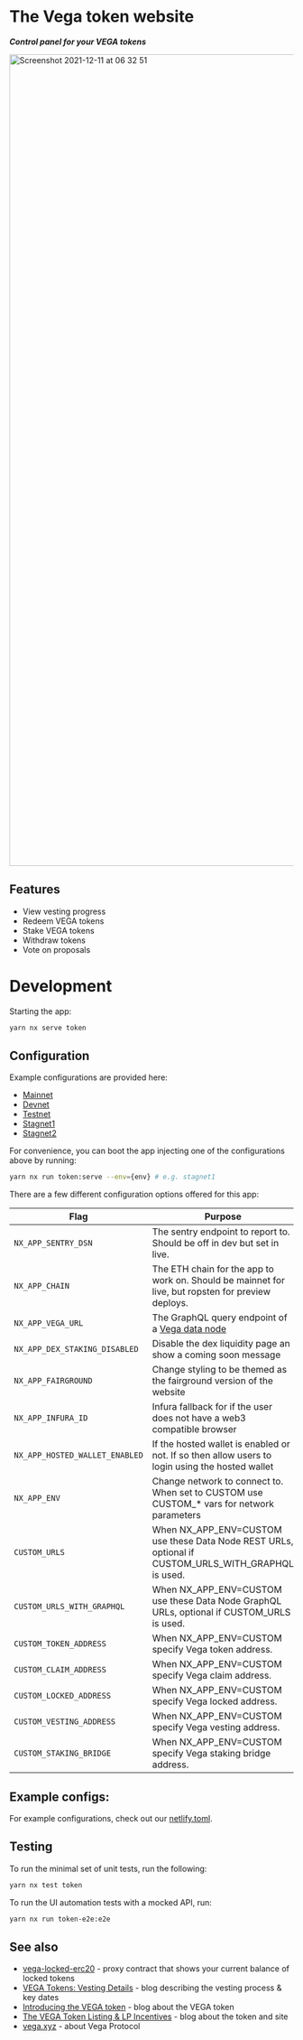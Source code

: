 # The Vega token website

**_Control panel for your VEGA tokens_**

<img width="1438" alt="Screenshot 2021-12-11 at 06 32 51" src="https://user-images.githubusercontent.com/13255539/145666935-563fc1ff-35bc-4cd9-ae6d-cf711cc23454.png">

## Features

- View vesting progress
- Redeem VEGA tokens
- Stake VEGA tokens
- Withdraw tokens
- Vote on proposals

# Development

Starting the app:

```bash
yarn nx serve token
```

## Configuration

Example configurations are provided here:

- [Mainnet](./.env.mainnet)
- [Devnet](./.env.devnet)
- [Testnet](./.env.testnet)
- [Stagnet1](./.env.stagnet1)
- [Stagnet2](./.env.stagnet2)

For convenience, you can boot the app injecting one of the configurations above by running:

```bash
yarn nx run token:serve --env={env} # e.g. stagnet1
```

There are a few different configuration options offered for this app:

| **Flag**                       | **Purpose**                                                                                          |
| ------------------------------ | ---------------------------------------------------------------------------------------------------- |
| `NX_APP_SENTRY_DSN`            | The sentry endpoint to report to. Should be off in dev but set in live.                              |
| `NX_APP_CHAIN`                 | The ETH chain for the app to work on. Should be mainnet for live, but ropsten for preview deploys.   |
| `NX_APP_VEGA_URL`              | The GraphQL query endpoint of a [Vega data node](https://github.com/vegaprotocol/networks#data-node) |
| `NX_APP_DEX_STAKING_DISABLED`  | Disable the dex liquidity page an show a coming soon message                                         |
| `NX_APP_FAIRGROUND`            | Change styling to be themed as the fairground version of the website                                 |
| `NX_APP_INFURA_ID`             | Infura fallback for if the user does not have a web3 compatible browser                              |
| `NX_APP_HOSTED_WALLET_ENABLED` | If the hosted wallet is enabled or not. If so then allow users to login using the hosted wallet      |
| `NX_APP_ENV`                   | Change network to connect to. When set to CUSTOM use CUSTOM\_\* vars for network parameters          |
| `CUSTOM_URLS`                  | When NX_APP_ENV=CUSTOM use these Data Node REST URLs, optional if CUSTOM_URLS_WITH_GRAPHQL is used.  |
| `CUSTOM_URLS_WITH_GRAPHQL`     | When NX_APP_ENV=CUSTOM use these Data Node GraphQL URLs, optional if CUSTOM_URLS is used.            |
| `CUSTOM_TOKEN_ADDRESS`         | When NX_APP_ENV=CUSTOM specify Vega token address.                                                   |
| `CUSTOM_CLAIM_ADDRESS`         | When NX_APP_ENV=CUSTOM specify Vega claim address.                                                   |
| `CUSTOM_LOCKED_ADDRESS`        | When NX_APP_ENV=CUSTOM specify Vega locked address.                                                  |
| `CUSTOM_VESTING_ADDRESS`       | When NX_APP_ENV=CUSTOM specify Vega vesting address.                                                 |
| `CUSTOM_STAKING_BRIDGE`        | When NX_APP_ENV=CUSTOM specify Vega staking bridge address.                                          |

## Example configs:

For example configurations, check out our [netlify.toml](./netlify.toml).

## Testing

To run the minimal set of unit tests, run the following:

```bash
yarn nx test token
```

To run the UI automation tests with a mocked API, run:

```bash
yarn nx run token-e2e:e2e
```

## See also

- [vega-locked-erc20](https://github.com/vegaprotocol/vega-locked-erc20) - proxy contract that shows your current balance
  of locked tokens
- [VEGA Tokens: Vesting Details](https://blog.vega.xyz/vega-tokens-vesting-details-890b00fc238e) - blog describing
  the vesting process & key dates
- [Introducing the VEGA token](https://blog.vega.xyz/introducing-the-vega-token-40dac090b5c1) - blog about the VEGA
  token
- [The VEGA Token Listing & LP Incentives](https://blog.vega.xyz/unlocking-vega-coinlist-pro-uniswap-sushiswap-b1414750e358) - blog about the token and site
- [vega.xyz](https://vega.xyz) - about Vega Protocol
